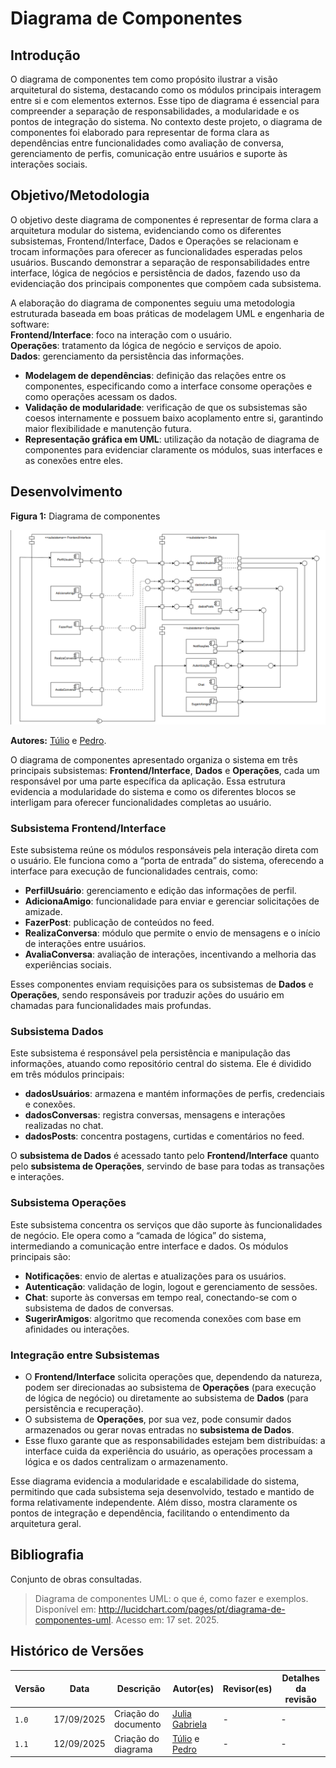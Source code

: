 # Diagrama de Componentes

## Introdução  

O diagrama de componentes tem como propósito ilustrar a visão arquitetural do sistema, destacando como os módulos principais interagem entre si e com elementos externos. Esse tipo de diagrama é essencial para compreender a separação de responsabilidades, a modularidade e os pontos de integração do sistema. No contexto deste projeto, o diagrama de componentes foi elaborado para representar de forma clara as dependências entre funcionalidades como avaliação de conversa, gerenciamento de perfis, comunicação entre usuários e suporte às interações sociais.

## Objetivo/Metodologia

O objetivo deste diagrama de componentes é representar de forma clara a arquitetura modular do sistema, evidenciando como os diferentes subsistemas, Frontend/Interface, Dados e Operações se relacionam e trocam informações para oferecer as funcionalidades esperadas pelos usuários. Buscando demonstrar a separação de responsabilidades entre interface, lógica de negócios e persistência de dados, fazendo uso da evidenciação dos principais componentes que compõem cada subsistema.

A elaboração do diagrama de componentes seguiu uma metodologia estruturada baseada em boas práticas de modelagem UML e engenharia de software:  
**Frontend/Interface**: foco na interação com o usuário.  
**Operações**: tratamento da lógica de negócio e serviços de apoio.  
**Dados**: gerenciamento da persistência das informações.  
- **Modelagem de dependências**: definição das relações entre os componentes, especificando como a interface consome operações e como operações acessam os dados.  
- **Validação de modularidade**: verificação de que os subsistemas são coesos internamente e possuem baixo acoplamento entre si, garantindo maior flexibilidade e manutenção futura.  
- **Representação gráfica em UML**: utilização da notação de diagrama de componentes para evidenciar claramente os módulos, suas interfaces e as conexões entre eles.  

## Desenvolvimento

**Figura 1:** Diagrama de componentes  

![Diagrama de componentes do projeto](../../assets/diagrama_de_componentes.png)  

**Autores:**  [Túlio](https://github.com/TulioCeleri) e [Pedro](https://github.com/G0ndim).  

O diagrama de componentes apresentado organiza o sistema em três principais subsistemas: **Frontend/Interface**, **Dados** e **Operações**, cada um responsável por uma parte específica da aplicação. Essa estrutura evidencia a modularidade do sistema e como os diferentes blocos se interligam para oferecer funcionalidades completas ao usuário.

### Subsistema Frontend/Interface

Este subsistema reúne os módulos responsáveis pela interação direta com o usuário. Ele funciona como a “porta de entrada” do sistema, oferecendo a interface para execução de funcionalidades centrais, como:
- **PerfilUsuário**: gerenciamento e edição das informações de perfil.
- **AdicionaAmigo**: funcionalidade para enviar e gerenciar solicitações de amizade.
- **FazerPost**: publicação de conteúdos no feed.
- **RealizaConversa**: módulo que permite o envio de mensagens e o início de interações entre usuários.
- **AvaliaConversa**: avaliação de interações, incentivando a melhoria das experiências sociais.

Esses componentes enviam requisições para os subsistemas de **Dados** e **Operações**, sendo responsáveis por traduzir ações do usuário em chamadas para funcionalidades mais profundas.

### Subsistema Dados

Este subsistema é responsável pela persistência e manipulação das informações, atuando como repositório central do sistema. Ele é dividido em três módulos principais:

- **dadosUsuários**: armazena e mantém informações de perfis, credenciais e conexões.
- **dadosConversas**: registra conversas, mensagens e interações realizadas no chat.
- **dadosPosts**: concentra postagens, curtidas e comentários no feed.

O **subsistema de Dados** é acessado tanto pelo **Frontend/Interface** quanto pelo **subsistema de Operações**, servindo de base para todas as transações e interações.

### Subsistema Operações

Este subsistema concentra os serviços que dão suporte às funcionalidades de negócio. Ele opera como a “camada de lógica” do sistema, intermediando a comunicação entre interface e dados. Os módulos principais são:

- **Notificações**: envio de alertas e atualizações para os usuários.
- **Autenticação**: validação de login, logout e gerenciamento de sessões.
- **Chat**: suporte às conversas em tempo real, conectando-se com o subsistema de dados de conversas.
- **SugerirAmigos**: algoritmo que recomenda conexões com base em afinidades ou interações.

### Integração entre Subsistemas

- O **Frontend/Interface** solicita operações que, dependendo da natureza, podem ser direcionadas ao subsistema de **Operações** (para execução de lógica de negócio) ou diretamente ao subsistema de **Dados** (para persistência e recuperação).
- O subsistema de **Operações**, por sua vez, pode consumir dados armazenados ou gerar novas entradas no **subsistema de Dados**.
- Esse fluxo garante que as responsabilidades estejam bem distribuídas: a interface cuida da experiência do usuário, as operações processam a lógica e os dados centralizam o armazenamento.

Esse diagrama evidencia a modularidade e escalabilidade do sistema, permitindo que cada subsistema seja desenvolvido, testado e mantido de forma relativamente independente. Além disso, mostra claramente os pontos de integração e dependência, facilitando o entendimento da arquitetura geral.

## Bibliografia  

Conjunto de obras consultadas.  

> Diagrama de componentes UML: o que é, como fazer e exemplos. Disponível em: <http://lucidchart.com/pages/pt/diagrama-de-componentes-uml>. Acesso em: 17 set. 2025.

## Histórico de Versões

| Versão |     Data    | Descrição   | Autor(es) | Revisor(es) | Detalhes da revisão | 
| ------ | ----------- | ----------- | --------- | ----------- | --------------------|
| `1.0`  | 17/09/2025  | Criação do documento | [Julia Gabriela](https://github.com/JuliaGabP) | - | - |
| `1.1`  | 12/09/2025  | Criação do diagrama | [Túlio](https://github.com/TulioCeleri) e [Pedro](https://github.com/G0ndim) | - | - |
